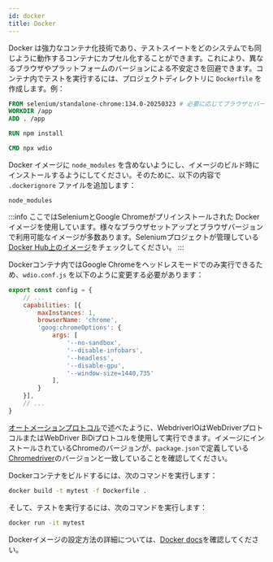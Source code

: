 ```yaml
---
id: docker
title: Docker
---
```


Docker は強力なコンテナ化技術であり、テストスイートをどのシステムでも同じように動作するコンテナにカプセル化することができます。これにより、異なるブラウザやプラットフォームのバージョンによる不安定さを回避できます。コンテナ内でテストを実行するには、プロジェクトディレクトリに `Dockerfile` を作成します。例：

```Dockerfile
FROM selenium/standalone-chrome:134.0-20250323 # 必要に応じてブラウザとバージョンを変更してください
WORKDIR /app
ADD . /app

RUN npm install

CMD npx wdio
```

Docker イメージに `node_modules` を含めないようにし、イメージのビルド時にインストールするようにしてください。そのために、以下の内容で `.dockerignore` ファイルを追加します：

```
node_modules
```

:::info
ここではSeleniumとGoogle Chromeがプリインストールされた Docker イメージを使用しています。様々なブラウザセットアップとブラウザバージョンで利用可能なイメージが多数あります。Seleniumプロジェクトが管理している[Docker Hub上のイメージ](https://hub.docker.com/u/selenium)をチェックしてください。
:::

Dockerコンテナ内ではGoogle Chromeをヘッドレスモードでのみ実行できるため、`wdio.conf.js` を以下のように変更する必要があります：

```js title="wdio.conf.js"
export const config = {
    // ...
    capabilities: [{
        maxInstances: 1,
        browserName: 'chrome',
        'goog:chromeOptions': {
            args: [
                '--no-sandbox',
                '--disable-infobars',
                '--headless',
                '--disable-gpu',
                '--window-size=1440,735'
            ],
        }
    }],
    // ...
}
```

[オートメーションプロトコル](/docs/automationProtocols)で述べたように、WebdriverIOはWebDriverプロトコルまたはWebDriver BiDiプロトコルを使用して実行できます。イメージにインストールされているChromeのバージョンが、`package.json`で定義している[Chromedriver](https://www.npmjs.com/package/chromedriver)のバージョンと一致していることを確認してください。

Dockerコンテナをビルドするには、次のコマンドを実行します：

```sh
docker build -t mytest -f Dockerfile .
```

そして、テストを実行するには、次のコマンドを実行します：

```sh
docker run -it mytest
```

Dockerイメージの設定方法の詳細については、[Docker docs](https://docs.docker.com/)を確認してください。